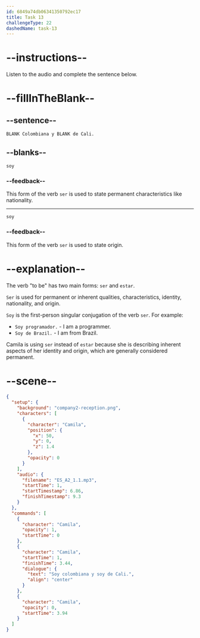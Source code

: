 ```yaml
---
id: 6849a74db06341350792ec17
title: Task 13
challengeType: 22
dashedName: task-13
---
```


<!--  (Audio) Camila: Soy Colombiana y soy de Cali. -->

# --instructions--

Listen to the audio and complete the sentence below.

# --fillInTheBlank--

## --sentence--

`BLANK Colombiana y BLANK de Cali.`

## --blanks--

`soy`

### --feedback--

This form of the verb `ser` is used to state permanent characteristics like nationality.

---

`soy`

### --feedback--

This form of the verb `ser` is used to state origin.

# --explanation--

The verb "to be" has two main forms: `ser` and `estar`.

`Ser` is used for permanent or inherent qualities, characteristics, identity, nationality, and origin. 

`Soy` is the first-person singular conjugation of the verb `ser`. For example:

- `Soy programador.` - I am a programmer.
- `Soy de Brazil.` - I am from Brazil.

Camila is using `ser` instead of `estar` because she is describing inherent aspects of her identity and origin, which are generally considered permanent.

# --scene--

```json
{
  "setup": {
    "background": "company2-reception.png",
    "characters": [
      {
        "character": "Camila",
        "position": {
          "x": 50,
          "y": 0,
          "z": 1.4
        },
        "opacity": 0
      }
    ],
    "audio": {
      "filename": "ES_A2_1.1.mp3",
      "startTime": 1,
      "startTimestamp": 6.86,
      "finishTimestamp": 9.3
    }
  },
  "commands": [
    {
      "character": "Camila",
      "opacity": 1,
      "startTime": 0
    },
    {
      "character": "Camila",
      "startTime": 1,
      "finishTime": 3.44,
      "dialogue": {
        "text": "Soy colombiana y soy de Cali.",
        "align": "center"
      }
    },
    {
      "character": "Camila",
      "opacity": 0,
      "startTime": 3.94
    }
  ]
}
```

